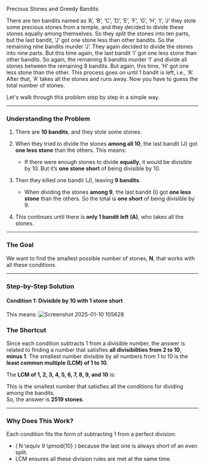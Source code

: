 Precious Stones and Greedy Bandits
 

There are ten bandits named as ’A’, ‘B’, ‘C’, ‘D’, ‘E’, ‘F’, ‘G’, ‘H’, ‘I’, ‘J’ they stole some precious stones from a temple, and they decided to divide these stones equally among themselves. So they split the stones into ten parts, but the last bandit, ‘J’ got one stone less than other bandits. So the remaining nine bandits murder ‘J’. They again decided to divide the stones into nine parts. But this time again, the last bandit ‘I’ got one less stone than other bandits. So again, the remaining 8 bandits murder ‘I’ and divide all stones between the remaining 8 bandits. But again, this time, ‘H’ got one less stone than the other. This process goes on until 1 bandit is left, i.e., ‘A’. After that, ‘A’ takes all the stones and runs away. Now you have to guess the total number of stones.

Let's walk through this problem step by step in a simple way.

---

### **Understanding the Problem**
1. There are **10 bandits**, and they stole some stones.
2. When they tried to divide the stones **among all 10**, the last bandit (J) got **one less stone** than the others. This means:
   - If there were enough stones to divide **equally**, it would be divisible by 10. But it’s **one stone short** of being divisible by 10.

3. Then they killed one bandit (J), leaving **9 bandits**.  
   - When dividing the stones **among 9**, the last bandit (I) got **one less stone** than the others. So the total is **one short** of being divisible by 9.

4. This continues until there is **only 1 bandit left (A)**, who takes all the stones.

---

### **The Goal**
We want to find the smallest possible number of stones, **N**, that works with all these conditions.

---

### **Step-by-Step Solution**
#### Condition 1: Divisible by 10 with 1 stone short
This means:
![Screenshot 2025-01-10 105628](https://github.com/user-attachments/assets/660a1299-39f3-4b47-bdfb-27cf6915a319)


### **The Shortcut**
Since each condition subtracts 1 from a divisible number, the answer is related to finding a number that satisfies **all divisibilities from 2 to 10**, **minus 1**. The smallest number divisible by all numbers from 1 to 10 is the **least common multiple (LCM) of 1 to 10**.

The **LCM of 1, 2, 3, 4, 5, 6, 7, 8, 9, and 10** is:

This is the smallest number that satisfies all the conditions for dividing among the bandits.  
So, the answer is **2519 stones**.

---

### **Why Does This Work?**
Each condition fits the form of subtracting 1 from a perfect division:
- \( N \equiv 9 \pmod{10} \) because the last one is always short of an even split.
- LCM ensures all these division rules are met at the same time.
